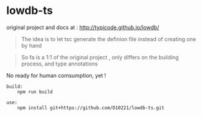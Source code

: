 
# lowdb-ts
original project and docs at : http://typicode.github.io/lowdb/

> The idea is to let tsc generate the definion file instead of creating one by hand

> So fa is a 1:1 of the original project , only differs on the building process, and type annotations

No ready for human comsumption, yet !

    build:
        npm run build

    use:
        npm install git+https://github.com/D10221/lowdb-ts.git
